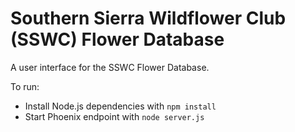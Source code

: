 # Southern Sierra Wildflower Club (SSWC) Flower Database

A user interface for the SSWC Flower Database.

To run:

  * Install Node.js dependencies with `npm install`
  * Start Phoenix endpoint with `node server.js`
